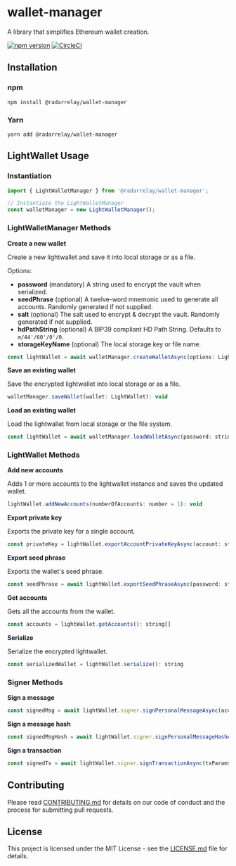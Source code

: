# wallet-manager

A library that simplifies Ethereum wallet creation.

[![npm version](https://badge.fury.io/js/%40radarrelay%2Fwallet-manager.svg)](https://badge.fury.io/js/%40radarrelay%2Fwallet-manager)
[![CircleCI](https://circleci.com/gh/RadarRelay/wallet-manager.svg?style=svg&circle-token=e3f03fa489fe09a00eadb9ec96c617c4f999e58d)](https://circleci.com/gh/RadarRelay/wallet-manager)

## Installation

### npm

```
npm install @radarrelay/wallet-manager
```

### Yarn

```
yarn add @radarrelay/wallet-manager
```

## LightWallet Usage

### Instantiation

```javascript
import { LightWalletManager } from '@radarrelay/wallet-manager';

// Instantiate the LightWalletManager
const walletManager = new LightWalletManager();
```

### LightWalletManager Methods

**Create a new wallet**

Create a new lightwallet and save it into local storage or as a file.

Options:

* **password** (mandatory) A string used to encrypt the vault when serialized.
* **seedPhrase** (optional) A twelve-word mnemonic used to generate all accounts. Randomly generated if not supplied.
* **salt** (optional) The salt used to encrypt & decrypt the vault. Randomly generated if not supplied.
* **hdPathString** (optional) A BIP39 compliant HD Path String. Defaults to `m/44'/60'/0'/0`.
* **storageKeyName** (optional) The local storage key or file name.

```javascript
const lightWallet = await walletManager.createWalletAsync(options: LightWalletOptions): Promise<LightWallet>
```

**Save an existing wallet**

Save the encrypted lightwallet into local storage or as a file.

```javascript
walletManager.saveWallet(wallet: LightWallet): void
```

**Load an existing wallet**

Load the lightwallet from local storage or the file system.

```javascript
const lightWallet = await walletManager.loadWalletAsync(password: string): Promise<LightWallet>
```


### LightWallet Methods

**Add new accounts**

Adds 1 or more accounts to the lightwallet instance and saves the updated wallet.

```javascript
lightWallet.addNewAccounts(numberOfAccounts: number = 1): void
```

**Export private key**

Exports the private key for a single account.

```javascript
const privateKey = lightWallet.exportAccountPrivateKeyAsync(account: string, password: string): Promise<string>
```

**Export seed phrase**

Exports the wallet's seed phrase.

```javascript
const seedPhrase = await lightWallet.exportSeedPhraseAsync(password: string): Promise<string>
```

**Get accounts**

Gets all the accounts from the wallet.

```javascript
const accounts = lightWallet.getAccounts(): string[]
```

**Serialize**

Serialize the encrypted lightwallet.

```javascript
const serializedWallet = lightWallet.serialize(): string
```

### Signer Methods

**Sign a message**

```javascript
const signedMsg = await lightWallet.signer.signPersonalMessageAsync(account: string, message: string): Promise<string>
```

**Sign a message hash**

```javascript
const signedMsgHash = await lightWallet.signer.signPersonalMessageHashAsync(account: string, messageHash: string): Promise<string>
```

**Sign a transaction**

```javascript
const signedTx = await lightWallet.signer.signTransactionAsync(txParams: PartialTxParams): Promise<string>
```

## Contributing

Please read [CONTRIBUTING.md](CONTRIBUTING.md) for details on our code of conduct and the process for submitting pull requests.

## License

This project is licensed under the MIT License - see the [LICENSE.md](LICENSE.md) file for details.
